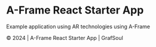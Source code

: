 
# A-Frame React Starter App

Example application using AR technologies using A-Frame

© 2024 | A-Frame React Starter App | GrafSoul
